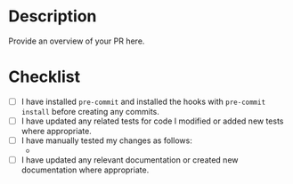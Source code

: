 # Description

Provide an overview of your PR here.

# Checklist

- [ ] I have installed `pre-commit` and installed the hooks with `pre-commit install` before creating any commits.
- [ ] I have updated any related tests for code I modified or added new tests where appropriate.
- [ ] I have manually tested my changes as follows:
  - <!-- Insert your manual testing steps here. -->
- [ ] I have updated any relevant documentation or created new documentation where appropriate.
